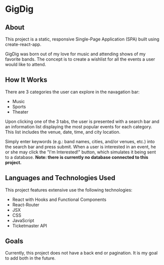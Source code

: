 # **GigDig**

## **About**

This project is a static, responsive Single-Page Application (SPA) built using create-react-app.

GigDig was born out of my love for music and attending shows of my favorite bands. The concept is to create a wishlist for all the events a user would like to attend.

## **How It Works**

There are 3 categories the user can explore in the navagation bar:

- Music
- Sports
- Theater

Upon clicking one of the 3 tabs, the user is presented with a search bar and an information list displaying the most popular events for each category. This list includes the venue, date, time, and city location.

Simply enter keywords (e.g.: band names, cities, and/or venues, etc.) into the search bar and press submit.
When a user is interested in an event, he or she may click the "I'm Interested!" button, which simulates it being sent to a database. **Note: there is currently no database connected to this project.**

## **Languages and Technologies Used**

This project features extensive use the following technologies:

- React with Hooks and Functional Components
- React-Router
- JSX
- CSS
- JavaScript
- Ticketmaster API

## **Goals**

Currently, this project does not have a back end or pagination. It is my goal to add both in the future.
